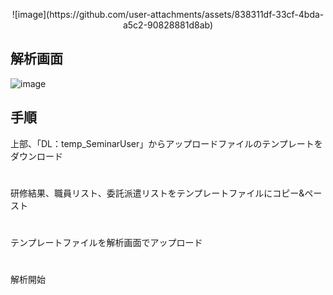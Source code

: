 <p align="center">
  ![image](https://github.com/user-attachments/assets/838311df-33cf-4bda-a5c2-90828881d8ab)
</p>

## 解析画面
![image](https://github.com/user-attachments/assets/718608e8-032f-4dba-a3f4-2a5c8095bad3)

## 手順
上部、「DL：temp_SeminarUser」からアップロードファイルのテンプレートをダウンロード
#
研修結果、職員リスト、委託派遣リストをテンプレートファイルにコピー&ペースト
#
テンプレートファイルを解析画面でアップロード
#
解析開始
